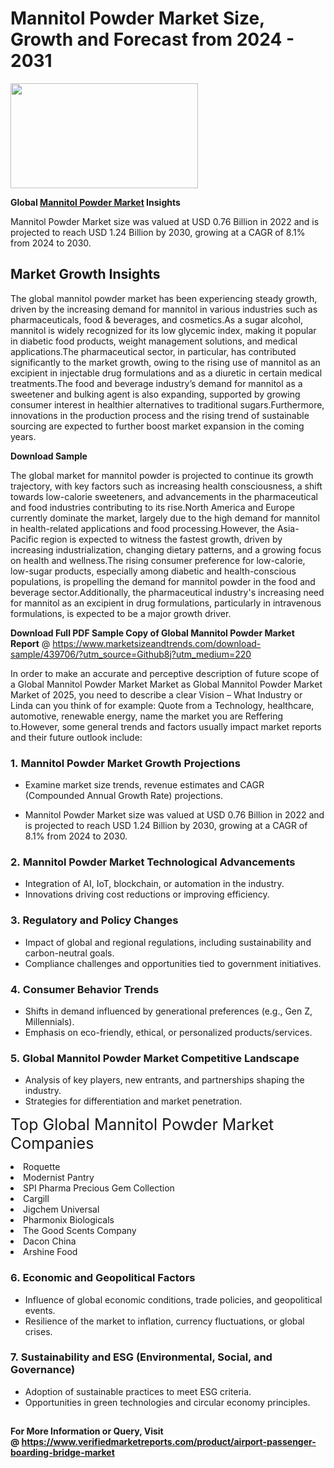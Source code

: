 <H1>Mannitol Powder Market Size, Growth and Forecast from 2024 - 2031</H1><img class="aligncenter size-medium wp-image-584254" src="https://thirdeyenews.in/wp-content/uploads/2024/09/Global-Market-Research-300x168.jpeg" alt="" width="300" height="168" /><p><strong>Global&nbsp;<a href="https://www.marketsizeandtrends.com/download-sample/439706/?utm_source=Github8j?utm_medium=220">Mannitol Powder Market</a> Insights</strong></p><p>Mannitol Powder Market size was valued at USD 0.76 Billion in 2022 and is projected to reach USD 1.24 Billion by 2030, growing at a CAGR of 8.1% from 2024 to 2030.</p><p><h2>Market Growth Insights</h2> <p>The global mannitol powder market has been experiencing steady growth, driven by the increasing demand for mannitol in various industries such as pharmaceuticals, food & beverages, and cosmetics.As a sugar alcohol, mannitol is widely recognized for its low glycemic index, making it popular in diabetic food products, weight management solutions, and medical applications.The pharmaceutical sector, in particular, has contributed significantly to the market growth, owing to the rising use of mannitol as an excipient in injectable drug formulations and as a diuretic in certain medical treatments.The food and beverage industry’s demand for mannitol as a sweetener and bulking agent is also expanding, supported by growing consumer interest in healthier alternatives to traditional sugars.Furthermore, innovations in the production process and the rising trend of sustainable sourcing are expected to further boost market expansion in the coming years.</p> <p><strong>Download Sample</strong></p> <p>The global market for mannitol powder is projected to continue its growth trajectory, with key factors such as increasing health consciousness, a shift towards low-calorie sweeteners, and advancements in the pharmaceutical and food industries contributing to its rise.North America and Europe currently dominate the market, largely due to the high demand for mannitol in health-related applications and food processing.However, the Asia-Pacific region is expected to witness the fastest growth, driven by increasing industrialization, changing dietary patterns, and a growing focus on health and wellness.The rising consumer preference for low-calorie, low-sugar products, especially among diabetic and health-conscious populations, is propelling the demand for mannitol powder in the food and beverage sector.Additionally, the pharmaceutical industry's increasing need for mannitol as an excipient in drug formulations, particularly in intravenous formulations, is expected to be a major growth driver.</p> <p><span class=""><strong>Download Full PDF Sample Copy of Global Mannitol Powder Market Report</strong> @ <a href="https://www.marketsizeandtrends.com/download-sample/439706/?utm_source=Github8j?utm_medium=220" target="_blank">https://www.marketsizeandtrends.com/download-sample/439706/?utm_source=Github8j?utm_medium=220</a></span></p><p>In order to make an accurate and perceptive description of future scope of a Global&nbsp;Mannitol Powder Market Market as Global&nbsp;Mannitol Powder Market Market of 2025, you need to describe a clear Vision &ndash; What Industry or Linda can you think of for example: Quote from a Technology, healthcare, automotive, renewable energy, name the market you are Reffering to.However, some general trends and factors usually impact market reports and their future outlook include:</p><h3>1.&nbsp;<strong>Mannitol Powder Market Growth Projections</strong></h3><ul><li>Examine market size trends, revenue estimates and CAGR (Compounded Annual Growth Rate) projections.</li><li><p>Mannitol Powder Market size was valued at USD 0.76 Billion in 2022 and is projected to reach USD 1.24 Billion by 2030, growing at a CAGR of 8.1% from 2024 to 2030.</p></li></ul><h3>2.&nbsp;<strong>Mannitol Powder Market Technological Advancements</strong></h3><ul><li>Integration of AI, IoT, blockchain, or automation in the industry.</li><li>Innovations driving cost reductions or improving efficiency.</li></ul><h3>3.&nbsp;<strong>Regulatory and Policy Changes</strong></h3><ul><li>Impact of global and regional regulations, including sustainability and carbon-neutral goals.</li><li>Compliance challenges and opportunities tied to government initiatives.</li></ul><h3>4.&nbsp;<strong>Consumer Behavior Trends</strong></h3><ul><li>Shifts in demand influenced by generational preferences (e.g., Gen Z, Millennials).</li><li>Emphasis on eco-friendly, ethical, or personalized products/services.</li></ul><h3>5.&nbsp;<strong>Global Mannitol Powder Market Competitive Landscape</strong></h3><ul><li>Analysis of key players, new entrants, and partnerships shaping the industry.</li><li>Strategies for differentiation and market penetration.</li></ul><p data-pm-slice="1 1 []"><span style="color: inherit; font-family: inherit; font-size: 25px;">Top Global Mannitol Powder Market Companies</span></p><div class="" data-test-id=""><p><li>Roquette</li><li> Modernist Pantry</li><li> SPI Pharma Precious Gem Collection</li><li> Cargill</li><li> Jigchem Universal</li><li> Pharmonix Biologicals</li><li> The Good Scents Company</li><li> Dacon China</li><li> Arshine Food</li></p></div><h3>6.&nbsp;<strong>Economic and Geopolitical Factors</strong></h3><ul><li>Influence of global economic conditions, trade policies, and geopolitical events.</li><li>Resilience of the market to inflation, currency fluctuations, or global crises.</li></ul><h3>7.&nbsp;<strong>Sustainability and ESG (Environmental, Social, and Governance)</strong></h3><ul><li>Adoption of sustainable practices to meet ESG criteria.</li><li>Opportunities in green technologies and circular economy principles.</li></ul><h2><strong style="font-size: 14px;">For More Information or Query, Visit @&nbsp;</strong><a style="background-color: #ffffff; font-size: 14px;" href="https://www.marketsizeandtrends.com/report/mannitol-powder-market/" target="_blank">https://www.verifiedmarketreports.com/product/airport-passenger-boarding-bridge-market</a></h2>